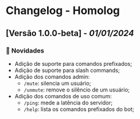 # Changelog - Homolog

## [Versão 1.0.0-beta] - _01/01/2024_

### 🚀 **Novidades**

- Adição de suporte para comandos prefixados;
- Adição de suporte para slash commands;
- Adição dos comandos admin:
  - `/mute`: silencia um usuário;
  - `/unmute`: remove o silêncio de um usuário;
- Adição dos comandos de uso comum:
  - `/ping`: mede a latência do servidor;
  - `/help`: lista os comandos prefixados do bot;
